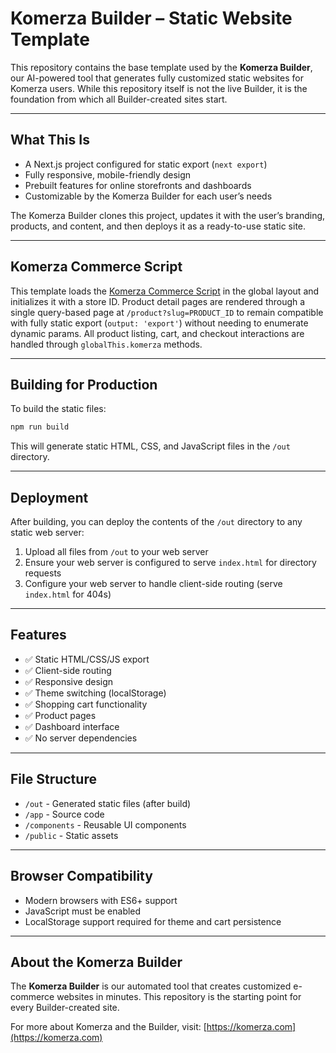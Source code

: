 # Komerza Builder – Static Website Template

This repository contains the base template used by the **Komerza Builder**, our AI-powered tool that generates fully customized static websites for Komerza users. While this repository itself is not the live Builder, it is the foundation from which all Builder-created sites start.

---

## What This Is

- A Next.js project configured for static export (`next export`)
- Fully responsive, mobile-friendly design
- Prebuilt features for online storefronts and dashboards
- Customizable by the Komerza Builder for each user’s needs

The Komerza Builder clones this project, updates it with the user’s branding, products, and content, and then deploys it as a ready-to-use static site.

---

## Komerza Commerce Script

This template loads the [Komerza Commerce Script](https://cdn.komerza.com/komerza.min.js) in the global layout and initializes it with a store ID. Product detail pages are rendered through a single query-based page at `/product?slug=PRODUCT_ID` to remain compatible with fully static export (`output: 'export'`) without needing to enumerate dynamic params. All product listing, cart, and checkout interactions are handled through `globalThis.komerza` methods.

---

## Building for Production

To build the static files:

```bash
npm run build
```

This will generate static HTML, CSS, and JavaScript files in the `/out` directory.

---

## Deployment

After building, you can deploy the contents of the `/out` directory to any static web server:

1. Upload all files from `/out` to your web server
2. Ensure your web server is configured to serve `index.html` for directory requests
3. Configure your web server to handle client-side routing (serve `index.html` for 404s)

---

## Features

- ✅ Static HTML/CSS/JS export
- ✅ Client-side routing
- ✅ Responsive design
- ✅ Theme switching (localStorage)
- ✅ Shopping cart functionality
- ✅ Product pages
- ✅ Dashboard interface
- ✅ No server dependencies

---

## File Structure

- `/out` - Generated static files (after build)
- `/app` - Source code
- `/components` - Reusable UI components
- `/public` - Static assets

---

## Browser Compatibility

- Modern browsers with ES6+ support
- JavaScript must be enabled
- LocalStorage support required for theme and cart persistence

---

## About the Komerza Builder

The **Komerza Builder** is our automated tool that creates customized e-commerce websites in minutes. This repository is the starting point for every Builder-created site.

For more about Komerza and the Builder, visit: [https://komerza.com](https://komerza.com)

